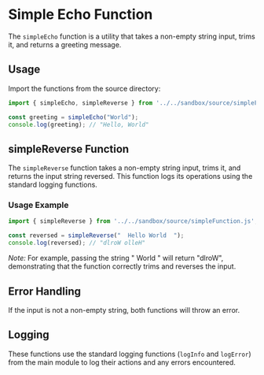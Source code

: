 # Simple Echo Function

The `simpleEcho` function is a utility that takes a non-empty string input, trims it, and returns a greeting message.

## Usage

Import the functions from the source directory:

```js
import { simpleEcho, simpleReverse } from '../../sandbox/source/simpleFunction.js';

const greeting = simpleEcho("World");
console.log(greeting); // "Hello, World"
```

## simpleReverse Function

The `simpleReverse` function takes a non-empty string input, trims it, and returns the input string reversed. This function logs its operations using the standard logging functions.

### Usage Example

```js
import { simpleReverse } from '../../sandbox/source/simpleFunction.js';

const reversed = simpleReverse("  Hello World  ");
console.log(reversed); // "dlroW olleH"
```

*Note:* For example, passing the string "  World  " will return "dlroW", demonstrating that the function correctly trims and reverses the input.

## Error Handling

If the input is not a non-empty string, both functions will throw an error.

## Logging

These functions use the standard logging functions (`logInfo` and `logError`) from the main module to log their actions and any errors encountered.
